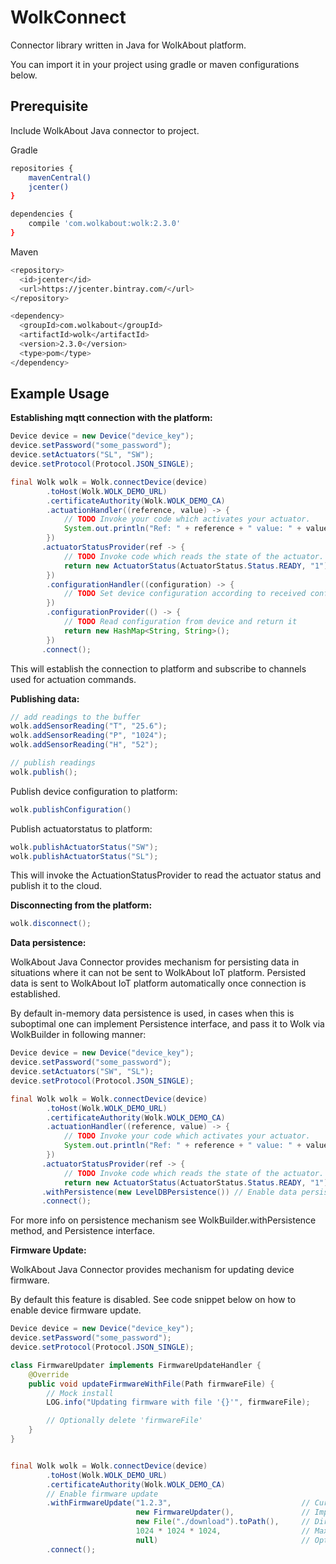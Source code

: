 # WolkConnect

Connector library written in Java for WolkAbout platform.

You can import it in your project using gradle or maven configurations below.

Prerequisite
------

Include WolkAbout Java connector to project.

Gradle

```sh
repositories {
    mavenCentral()
    jcenter()
}

dependencies {
    compile 'com.wolkabout:wolk:2.3.0'
}
```

Maven

```sh
<repository>
  <id>jcenter</id>
  <url>https://jcenter.bintray.com/</url>
</repository>

<dependency>
  <groupId>com.wolkabout</groupId>
  <artifactId>wolk</artifactId>
  <version>2.3.0</version>
  <type>pom</type>
</dependency>
```

Example Usage
-------------
**Establishing mqtt connection with the platform:**
```java
Device device = new Device("device_key");
device.setPassword("some_password");
device.setActuators("SL", "SW");
device.setProtocol(Protocol.JSON_SINGLE);

final Wolk wolk = Wolk.connectDevice(device)
        .toHost(Wolk.WOLK_DEMO_URL)
        .certificateAuthority(Wolk.WOLK_DEMO_CA)
        .actuationHandler((reference, value) -> {
            // TODO Invoke your code which activates your actuator. 
            System.out.println("Ref: " + reference + " value: " + value);
        })
       .actuatorStatusProvider(ref -> {
            // TODO Invoke code which reads the state of the actuator.
            return new ActuatorStatus(ActuatorStatus.Status.READY, "1");
        })
        .configurationHandler((configuration) -> {
            // TODO Set device configuration according to received configuration
        })
        .configurationProvider(() -> {
            // TODO Read configuration from device and return it
            return new HashMap<String, String>();
        })
       .connect();
```

This will establish the connection to platform and subscribe to channels
 used for actuation commands.
 

**Publishing data:**
```java
// add readings to the buffer
wolk.addSensorReading("T", "25.6");
wolk.addSensorReading("P", "1024");
wolk.addSensorReading("H", "52");

// publish readings
wolk.publish();
```

Publish device configuration to platform:
```java
wolk.publishConfiguration()
```

Publish actuatorstatus to platform:
```java
wolk.publishActuatorStatus("SW");
wolk.publishActuatorStatus("SL");
```
This will invoke the ActuationStatusProvider to read the actuator status
 and publish it to the cloud. 

**Disconnecting from the platform:**
```java
wolk.disconnect();
```


**Data persistence:**

WolkAbout Java Connector provides mechanism for persisting data in situations where it can not be sent to WolkAbout IoT platform.
Persisted data is sent to WolkAbout IoT platform automatically once connection is established.

By default in-memory data persistence is used, in cases when this is suboptimal one can implement Persistence interface, and pass
it to Wolk via WolkBuilder in following manner:

```java
Device device = new Device("device_key");
device.setPassword("some_password");
device.setActuators("SW", "SL");
device.setProtocol(Protocol.JSON_SINGLE);

final Wolk wolk = Wolk.connectDevice(device)
        .toHost(Wolk.WOLK_DEMO_URL)
        .certificateAuthority(Wolk.WOLK_DEMO_CA)
        .actuationHandler((reference, value) -> {
            // TODO Invoke your code which activates your actuator. 
            System.out.println("Ref: " + reference + " value: " + value);
        })
       .actuatorStatusProvider(ref -> {
            // TODO Invoke code which reads the state of the actuator.
            return new ActuatorStatus(ActuatorStatus.Status.READY, "1");})
       .withPersistence(new LevelDBPersistence()) // Enable data persistence via custom persist mechanism
       .connect();
```

For more info on persistence mechanism see WolkBuilder.withPersistence method, and Persistence interface.

**Firmware Update:**

WolkAbout Java Connector provides mechanism for updating device firmware.

By default this feature is disabled.
See code snippet below on how to enable device firmware update.

```java
Device device = new Device("device_key");
device.setPassword("some_password");
device.setProtocol(Protocol.JSON_SINGLE);

class FirmwareUpdater implements FirmwareUpdateHandler {
    @Override
    public void updateFirmwareWithFile(Path firmwareFile) {
        // Mock install
        LOG.info("Updating firmware with file '{}'", firmwareFile);

        // Optionally delete 'firmwareFile'
    }
}


final Wolk wolk = Wolk.connectDevice(device)
        .toHost(Wolk.WOLK_DEMO_URL)
        .certificateAuthority(Wolk.WOLK_DEMO_CA)
        // Enable firmware update
        .withFirmwareUpdate("1.2.3",                             // Current firmware version                             
                            new FirmwareUpdater(),               // Implementation of FirmwareUpdateHandler, which performs installation of obtained device firmware
                            new File("./download").toPath(),     // Directory where downloaded device firmware files will be stored 
                            1024 * 1024 * 1024,                  // Maximum acceptable size of firmware file, in bytes
                            null)                                // Optional implementation of FirmwareDownloadHandler for cases when one wants to download device firmware via given URL
        .connect();
```
